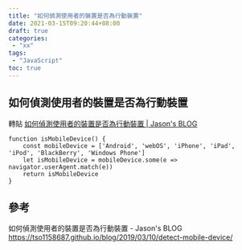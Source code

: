 ```yaml
---
title: "如何偵測使用者的裝置是否為行動裝置"
date: 2021-03-15T09:20:44+08:00
draft: true
categories:
 - "xx"
tags:
 - "JavaScript"
toc: true
---
```


## 如何偵測使用者的裝置是否為行動裝置
<!-- 簡介 -->
<!--more-->

轉貼 
[如何偵測使用者的裝置是否為行動裝置 | Jason's BLOG](https://tso1158687.github.io/blog/2019/03/10/detect-mobile-device/, "如何偵測使用者的裝置是否為行動裝置 | Jason's BLOG")

```
function isMobileDevice() {
    const mobileDevice = ['Android', 'webOS', 'iPhone', 'iPad', 'iPod', 'BlackBerry', 'Windows Phone']
    let isMobileDevice = mobileDevice.some(e => navigator.userAgent.match(e))
    return isMobileDevice
}
```



## 參考
如何偵測使用者的裝置是否為行動裝置 - Jason's BLOG
https://tso1158687.github.io/blog/2019/03/10/detect-mobile-device/
